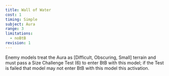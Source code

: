 ```yaml
---
title: Wall of Water
cost: 1
timing: Simple
subject: Aura
range: 3
limitations:
  - noBtB
revision: 1
---
```

Enemy models treat the Aura as [Difficult, Obscuring, Small] terrain and must pass a Size Challenge Test (6) to enter BtB with this model; if the Test is failed that model may not enter BtB with this model this activation.